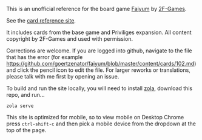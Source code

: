 This is an unofficial reference for the board game [Faiyum](https://boardgamegeek.com/boardgame/318983/faiyum) by [2F-Games](https://2f-games.com/).

See the [card reference site](https://goertzenator.github.io/faiyum).

It includes cards from the base game and Priviliges expansion.  All content copyright by 2F-Games and used with permission.

Corrections are welcome.  If you are logged into github, navigate to the file that has the error (for example https://github.com/goertzenator/faiyum/blob/master/content/cards/102.md) and click the pencil icon to edit the file.  For larger reworks or translations, please talk with me first by opening an issue.

To build and run the site locally, you will need to install [zola](https://www.getzola.org/), download this repo, and run...

```
zola serve
```

This site is optimized for mobile, so to view mobile on Desktop Chrome press `ctrl-shift-c` and then pick a mobile device from the dropdown at the top of the page.

